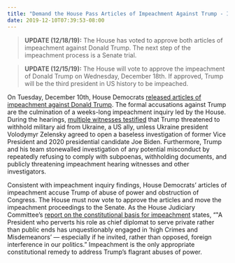 ```yaml
---
title: "Demand the House Pass Articles of Impeachment Against Trump - IMPEACHED"
date: 2019-12-10T07:39:53-08:00
---
```

>**UPDATE (12/18/19):** The House has voted to approve both articles of impeachment against Donald Trump. The next step of the impeachment process is a Senate trial.

>**UPDATE (12/15/19):** The House will vote to approve the impeachment of Donald Trump on Wednesday, December 18th. If approved, Trump will be the third president in US history to be impeached. 

On Tuesday, December 10th, House Democrats [released articles of impeachment against Donald Trump](https://www.usatoday.com/story/news/politics/2019/12/10/house-democrats-release-impeachment-articles-against-president-trump/4381308002/). The formal accusations against Trump are the culmination of a weeks-long impeachment inquiry led by the House. During the hearings, [multiple witnesses testified](https://www.nytimes.com/interactive/2019/12/03/us/politics/house-impeachment-report.html) that Trump threatened to withhold military aid from Ukraine, a US ally, unless Ukraine president Volodymyr Zelensky agreed to open a baseless investigation of former Vice President and 2020 presidential candidate Joe Biden. Furthermore, Trump and his team stonewalled investigation of any potential misconduct by repeatedly refusing to comply with subpoenas, withholding documents, and publicly threatening impeachment hearing witnesses and other investigators. 

Consistent with impeachment inquiry findings, House Democrats’ articles of impeachment accuse Trump of abuse of power and obstruction of Congress. The House must now vote to approve the articles and move the impeachment proceedings to the Senate. As the House Judiciary Committee’s [report on the constitutional basis for impeachment](https://www.politico.com/news/2019/12/07/house-judiciary-report-impeachment-077701) states, “"A President who perverts his role as chief diplomat to serve private rather than public ends has unquestionably engaged in ‘high Crimes and Misdemeanors’ — especially if he invited, rather than opposed, foreign interference in our politics.” Impeachment is the only appropriate constitutional remedy to address Trump’s flagrant abuses of power. 
